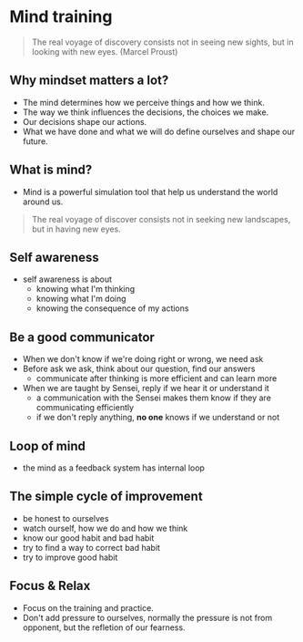 # Mind training

> The real voyage of discovery consists not in seeing new sights, but in looking with new eyes. (Marcel Proust)

## Why mindset matters a lot?

- The mind determines how we perceive things and how we think.
- The way we think influences the decisions, the choices we make.
- Our decisions shape our actions.
- What we have done and what we will do define ourselves and shape our future.

## What is mind?

- Mind is a powerful simulation tool that help us understand the world around us.

> The real voyage of discover consists not in seeking new landscapes, but in having new eyes.

## Self awareness

- self awareness is about
    - knowing what I'm thinking
    - knowing what I'm doing
    - knowing the consequence of my actions

## Be a good communicator

- When we don't know if we're doing right or wrong, we need ask
- Before ask we ask, think about our question, find our answers
    - communicate after thinking is more efficient and can learn more
- When we are taught by Sensei, reply if we hear it or understand it
    - a communication with the Sensei makes them know if they are communicating efficiently
    - if we don't reply anything, **no one** knows if we understand or not

## Loop of mind

- the mind as a feedback system has internal loop

## The simple cycle of improvement

- be honest to ourselves
- watch ourself, how we do and how we think
- know our good habit and bad habit
- try to find a way to correct bad habit
- try to improve good habit

## Focus & Relax

- Focus on the training and practice.
- Don't add pressure to ourselves, normally the pressure is not from opponent, but the refletion of our fearness.
